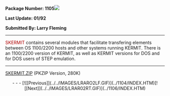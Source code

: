 <x-sas-window top="42" bottom="765" left="4" right="534">



<b>Package Number: 1105</b>![](../../IMAGES/OS2200.JPG)


<b>Last Update: 01/92</b>


<b>Submitted By: Larry Fleming</b>


&#10;
- - -
<font color="#AF0000">SKERMIT</font> contains several modules that
facilitate transfering elements between OS 1100/2200 hosts and other
systems running KERMIT. There is an 1100/2200 version of KERMIT, as
well as KERMIT versions for DOS and for DOS users of STEP emulation.


&#10;
- - -
[SKERMIT.ZIP](SKERMIT.ZIP) (PKZIP Version, 280K)

<center>
- - -
[![[Previous]](../../IMAGES/LRARO2LF.GIF)](../1104/INDEX.HTM)[![[Next]](../../IMAGES/LRAR02RT.GIF)](../1106/INDEX.HTM)
</center>


</x-sas-window>